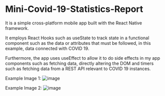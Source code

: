# Mini-Covid-19-Statistics-Report

It is a simple cross-platform mobile app built with the React Native framework.

It employs React Hooks such as useState to track state in a functional component such as the data or attributes that must be followed, in this example, data connected with COVID 19.

Furthermore, the app uses useEffect to allow it to do side effects in my app components such as fetching data, directly altering the DOM and timers such as fetching data from a REST API relevant to COVID 19 instances.

Example Image 1:
![image](https://user-images.githubusercontent.com/50829212/162786615-070948b0-1bd7-4477-857f-5681a6d7a46c.png)

Example Image 2:
![image](https://user-images.githubusercontent.com/50829212/162786641-23a2057d-3403-420b-8cdc-98086e50a705.png)
